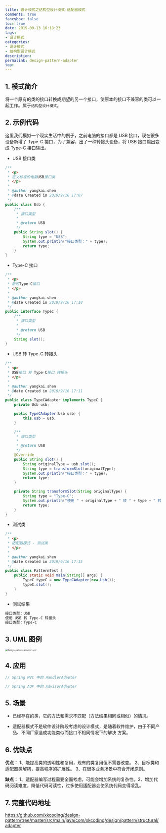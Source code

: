 ```yaml
---
title: 设计模式之结构型设计模式-适配器模式
comments: true
fancybox: false
toc: true
date: 2019-09-13 16:18:23
tags:
- 设计模式
categories:
- 设计模式
- 结构型设计模式
description:
permalink: design-pattern-adapter
top:
---
```

## 1. 模式简介

将一个原有的类的接口转换成期望的另一个接口，使原本的接口不兼容的类可以一起工作。属于`结构型设计模式`。

<!--more-->

## 2. 示例代码

这里我们模拟一个现实生活中的例子，之前电脑的接口都是 USB 接口，现在很多设备新增了 Type-C 接口，为了兼容，出了一种转接头设备，将 USB 接口输出变成 Type-C 接口输出。

- USB 接口类

```java
/**
 * <p>
 * 定义标准的电脑USB接口类
 * </p>
 *
 * @author yangkai.shen
 * @date Created in 2019/9/16 17:07
 */
public class Usb {
    /**
     * 接口类型
     *
     * @return USB
     */
    public String slot() {
        String type = "USB";
        System.out.println("接口类型：" + type);
        return type;
    }
}
```

- Type-C 接口

```java
/**
 * <p>
 * 新的Type-C接口
 * </p>
 *
 * @author yangkai.shen
 * @date Created in 2019/9/16 17:10
 */
public interface TypeC {
    /**
     * 接口类型
     *
     * @return USB
     */
    String slot();
}
```

- USB 转 Type-C 转接头

```java
/**
 * <p>
 * USB接口 转 Type-C接口 转接头
 * </p>
 *
 * @author yangkai.shen
 * @date Created in 2019/9/16 17:11
 */
public class TypeCAdapter implements TypeC {
    private Usb usb;

    public TypeCAdapter(Usb usb) {
        this.usb = usb;
    }

    /**
     * 接口类型
     *
     * @return USB
     */
    @Override
    public String slot() {
        String originalType = usb.slot();
        String type = transformSlot(originalType);
        System.out.println("接口类型：" + type);
        return type;
    }

    private String transformSlot(String originalType) {
        String type = "Type-C";
        System.out.println("使用 " + originalType + " 转 " + type + " 转接头");
        return type;
    }
}
```

- 测试类

```java
/**
 * <p>
 * 适配器模式 - 测试类
 * </p>
 *
 * @author yangkai.shen
 * @date Created in 2019/9/16 17:15
 */
public class PatternTest {
    public static void main(String[] args) {
        TypeC typeC = new TypeCAdapter(new Usb());
        typeC.slot();
    }
}
```

- 测试结果

```bash
接口类型：USB
使用 USB 转 Type-C 转接头
接口类型：Type-C
```

## 3. UML 图例

<img src="https://static.xkcoding.com/blog/2019-09-29-design-pattern-adapter-uml.png" alt="design-pattern-adapter-uml" style="zoom:50%;" />


## 4. 应用

```java
// Spring MVC 中的 HandlerAdapter

// Spring AOP 中的 AdvisorAdapter
```

## 5. 场景

- 已经存在的类，它的方法和需求不匹配（方法结果相同或相似）的情况。

- 适配器模式不是软件设计阶段考虑的设计模式，是随着软件维护，由于不同产品、不同厂家造成功能类似而接口不相同情况下的解决 方案。

## 6. 优缺点

**优点：** 1、能提高类的透明性和复用，现有的类复用但不需要改变。 2、目标类和适配器类解耦，提高程序的扩展性。 3、在很多业务场景中符合开闭原则。

**缺点：** 1、适配器编写过程需要全面考虑，可能会增加系统的复杂性。2、增加代码阅读难度，降低代码可读性，过多使用适配器会使系统代码变得凌乱。

## 7. 完整代码地址

https://github.com/xkcoding/design-pattern/tree/master/src/main/java/com/xkcoding/design/pattern/structural/adapter

